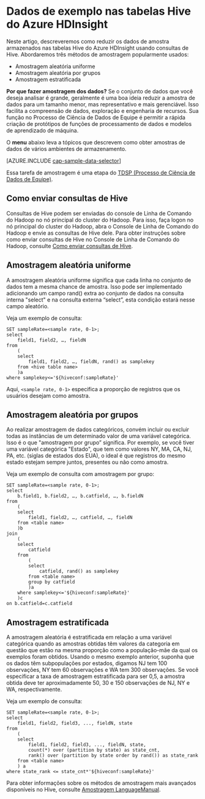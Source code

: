 <properties
	pageTitle="Dados de exemplo nas tabelas Hive do Azure HDInsight | Microsoft Azure"
	description="Reduzir os dados de amostragem em Tabelas Hive do Azure HDInsight (Hadoop)"
	services="machine-learning,hdinsight"
	documentationCenter=""
	authors="bradsev"
	manager="jhubbard" 
	editor="cgronlun"  />

<tags
	ms.service="machine-learning"
	ms.workload="data-services"
	ms.tgt_pltfrm="na"
	ms.devlang="na"
	ms.topic="article"
	ms.date="09/19/2016"
	ms.author="hangzh;bradsev" />

# Dados de exemplo nas tabelas Hive do Azure HDInsight

Neste artigo, descreveremos como reduzir os dados de amostra armazenados nas tabelas Hive do Azure HDInsight usando consultas de Hive. Abordaremos três métodos de amostragem popularmente usados:

* Amostragem aleatória uniforme
* Amostragem aleatória por grupos
* Amostragem estratificada

**Por que fazer amostragem dos dados?** Se o conjunto de dados que você deseja analisar é grande, geralmente é uma boa ideia reduzir a amostra de dados para um tamanho menor, mas representativo e mais gerenciável. Isso facilita a compreensão de dados, exploração e engenharia de recursos. Sua função no Processo de Ciência de Dados de Equipe é permitir a rápida criação de protótipos de funções de processamento de dados e modelos de aprendizado de máquina.

O **menu** abaixo leva a tópicos que descrevem como obter amostras de dados de vários ambientes de armazenamento.

[AZURE.INCLUDE [cap-sample-data-selector](../../includes/cap-sample-data-selector.md)]

Essa tarefa de amostragem é uma etapa do [TDSP (Processo de Ciência de Dados de Equipe)](https://azure.microsoft.com/documentation/learning-paths/cortana-analytics-process/).


## Como enviar consultas de Hive
Consultas de Hive podem ser enviadas do console de Linha de Comando do Hadoop no nó principal do cluster do Hadoop. Para isso, faça logon no nó principal do cluster do Hadoop, abra o Console de Linha de Comando do Hadoop e envie as consultas de Hive dele. Para obter instruções sobre como enviar consultas de Hive no Console de Linha de Comando do Hadoop, consulte [Como enviar consultas de Hive](machine-learning-data-science-process-hive-tables.md#submit).

## <a name="uniform"></a> Amostragem aleatória uniforme
A amostragem aleatória uniforme significa que cada linha no conjunto de dados tem a mesma chance de amostra. Isso pode ser implementado adicionando um campo rand() extra ao conjunto de dados na consulta interna "select" e na consulta externa “select”, esta condição estará nesse campo aleatório.

Veja um exemplo de consulta:

	SET sampleRate=<sample rate, 0-1>;
	select
		field1, field2, …, fieldN
	from
		(
		select
			field1, field2, …, fieldN, rand() as samplekey
		from <hive table name>
		)a
	where samplekey<='${hiveconf:sampleRate}'

Aqui, `<sample rate, 0-1>` especifica a proporção de registros que os usuários desejam como amostra.

## <a name="group"></a> Amostragem aleatória por grupos

Ao realizar amostragem de dados categóricos, convém incluir ou excluir todas as instâncias de um determinado valor de uma variável categórica. Isso é o que "amostragem por grupo” significa. Por exemplo, se você tiver uma variável categórica "Estado", que tem como valores NY, MA, CA, NJ, PA, etc. (siglas de estados dos EUA), o ideal é que registros do mesmo estado estejam sempre juntos, presentes ou não como amostra.

Veja um exemplo de consulta com amostragem por grupo:

	SET sampleRate=<sample rate, 0-1>;
    select
		b.field1, b.field2, …, b.catfield, …, b.fieldN
	from
		(
		select
			field1, field2, …, catfield, …, fieldN
		from <table name>
		)b
	join
		(
		select
			catfield
		from
			(
			select
				catfield, rand() as samplekey
			from <table name>
			group by catfield
			)a
		where samplekey<='${hiveconf:sampleRate}'
		)c
	on b.catfield=c.catfield

## <a name="stratified"></a>Amostragem estratificada

A amostragem aleatória é estratificada em relação a uma variável categórica quando as amostras obtidas têm valores da categoria em questão que estão na mesma proporção como a população-mãe da qual os exemplos foram obtidos. Usando o mesmo exemplo anterior, suponha que os dados têm subpopulações por estados, digamos NJ tem 100 observações, NY tem 60 observações e WA tem 300 observações. Se você especificar a taxa de amostragem estratificada para ser 0,5, a amostra obtida deve ter aproximadamente 50, 30 e 150 observações de NJ, NY e WA, respectivamente.

Veja um exemplo de consulta:

	SET sampleRate=<sample rate, 0-1>;
    select
		field1, field2, field3, ..., fieldN, state
	from
		(
		select
			field1, field2, field3, ..., fieldN, state,
			count(*) over (partition by state) as state_cnt,
      		rank() over (partition by state order by rand()) as state_rank
      	from <table name>
		) a
	where state_rank <= state_cnt*'${hiveconf:sampleRate}'


Para obter informações sobre os métodos de amostragem mais avançados disponíveis no Hive, consulte [Amostragem LanguageManual](https://cwiki.apache.org/confluence/display/Hive/LanguageManual+Sampling).
 

<!---HONumber=AcomDC_0921_2016-->